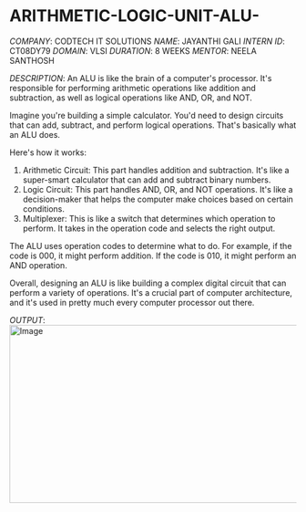 # ARITHMETIC-LOGIC-UNIT-ALU-
*COMPANY*: CODTECH IT SOLUTIONS
*NAME*: JAYANTHI GALI
*INTERN ID*: CT08DY79
*DOMAIN*: VLSI
*DURATION*: 8 WEEKS
*MENTOR*: NEELA SANTHOSH


*DESCRIPTION*:
An ALU is like the brain of a computer's processor. It's responsible for performing arithmetic operations like addition and subtraction, as well as logical operations like AND, OR, and NOT.

Imagine you're building a simple calculator. You'd need to design circuits that can add, subtract, and perform logical operations. That's basically what an ALU does.

Here's how it works:

1. Arithmetic Circuit: This part handles addition and subtraction. It's like a super-smart calculator that can add and subtract binary numbers.
2. Logic Circuit: This part handles AND, OR, and NOT operations. It's like a decision-maker that helps the computer make choices based on certain conditions.
3. Multiplexer: This is like a switch that determines which operation to perform. It takes in the operation code and selects the right output.

The ALU uses operation codes to determine what to do. For example, if the code is 000, it might perform addition. If the code is 010, it might perform an AND operation.

Overall, designing an ALU is like building a complex digital circuit that can perform a variety of operations. It's a crucial part of computer architecture, and it's used in pretty much every computer processor out there.


*OUTPUT*:
<img width="1842" height="312" alt="Image" src="https://github.com/user-attachments/assets/48a9f0da-f54d-4730-8301-ae935bf55734" />
